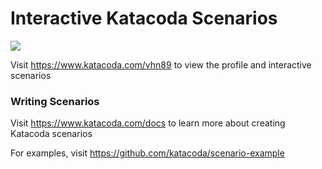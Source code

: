 # Interactive Katacoda Scenarios

[![](http://shields.katacoda.com/katacoda/vhn89/count.svg)](https://www.katacoda.com/vhn89 "Get your profile on Katacoda.com")

Visit https://www.katacoda.com/vhn89 to view the profile and interactive scenarios

### Writing Scenarios
Visit https://www.katacoda.com/docs to learn more about creating Katacoda scenarios

For examples, visit https://github.com/katacoda/scenario-example
